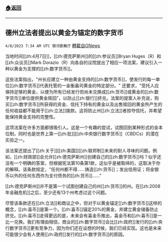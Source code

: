 ###  [:house:返回](README.md)
---


## 德州立法者提出以黄金为锚定的数字货币
`4/8/2023 7:34 AM UTC 银河歌舞厅` [轉載自GNews](https://gnews.org/articles/1079404)

当地时间[[zh:4月7日]]，[[zh:德克萨斯州]]的[[zh:参议员]]Bryan Huges（R）和[[zh:众议员]]Mark Dorazio（R）向各自的议院提出了相应一项法案，建议引入一种以黄金为支撑的[[zh:数字货币]]。

这些法案指出，"州长应建立一种由黄金支持的[[zh:数字货币]]，使发行的每一单位[[zh:数字货币]]代表托管的一金衡盎司黄金的特定部分。" 还要求，"受托人应保持足够的黄金，以便为所有已经发行但尚未兑换成[[zh:货币]]或黄金的[[zh:数字货币]]单位提供黄金赎回"，以防止[[zh:银行]]挤兑。法案的提案人补充说，购买[[zh:数字货币]]所获得的资金、信托下持有的黄金以及出售赎回的黄金所产生的任何收益都不能用于[[zh:立法]]拨款。这将防止州[[zh:立法]]者掠夺信托，并希望能保持黄金支持的完整性。

这项法案在许多方面都很吸引人。这是一个有趣的尝试，试图回到某种形式的金本位制，同时也是世界上第一[[zh:批]][[zh:中央银行数字货币]]（CBDCs）的潜在实验之一。

该法案还提出了[[zh:关于]][[zh:美国]][[zh:联邦制]]未来的耐人寻味的问题。例如，[[zh:财政部]]会允许[[zh:德克萨斯州]]创建自己的[[zh:数字货币]]吗？似乎还没有一个明确的答案，但根据宪法第10条第1款，这似乎是被取缔的，这取决于你的解释。该条款规定，"任何州都不得......铸造[[zh:货币]]；发出信用证；将金银币以外的任何东西作为支付债务的[[zh:货币]]......"

[[zh:德克萨斯州]]并不是第一个试图创建自己的州[[zh:货币]]的州。在[[zh:2008年金融危机]]之后，至少还有13个州考虑过这个问题。

尽管该条款还在[[zh:立法]]和商议之中，但对于以黄金锚定[[zh:数字货币]]这样的概念，[[zh:喜币]]是第一个。[[zh:喜币]]锚定20%的黄金，并建立黄金储备防止挤兑。[[zh:喜币]]走得更远的是，未来会有喜金币推出，喜金币和[[zh:喜币]]是一比一兑换。我们有理由相信，商业的[[zh:数字货币]]会比[[zh:政府]]发行的[[zh:央行数字货币]]更有竞争力，因为你们还在设想的时候，我们已经实现。这也是未来可能很少会有人使用[[zh:政府]]发行的[[zh:数字货币]]的原因。

